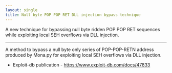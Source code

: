 ```yaml
---
layout: single
title: Null byte POP POP RET DLL injection bypass technique
---
```


A new technique for bypassing null byte ridden POP POP RET sequences while exploiting local SEH overflows via DLL injection.

----

<object data="https://github.com/FULLSHADE/FULLSHADE.github.io/blob/master/static/null_paper.pdf" type="application/pdf" width="820px" height="800px">
</object>

A method to bypass a null byte only series of POP-POP-RETN address produced by Mona.py for exploiting local SEH overflows via DLL injection.

- Exploit-db publication - https://www.exploit-db.com/docs/47833

